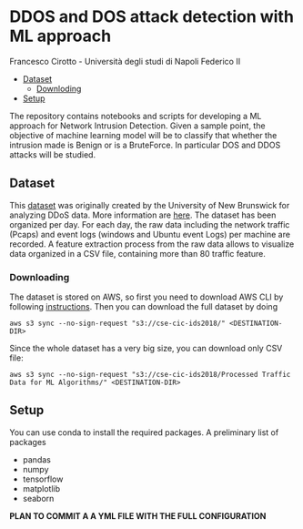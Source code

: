 
# DDOS and DOS attack detection with ML approach
Francesco Cirotto - Università degli studi di Napoli Federico II

 * [Dataset](#dataset)
   + [Downloding](#downloding)
 * [Setup](#setup)

The repository contains notebooks and scripts for developing a ML approach for Network Intrusion Detection.
Given a sample point, the objective of machine learning model will be to classify that whether the intrusion made is Benign or is a BruteForce. In particular DOS and DDOS attacks will be studied.

## Dataset
This [dataset](https://registry.opendata.aws/cse-cic-ids2018/) was originally created by the University of New Brunswick for analyzing DDoS data. More information are [here](https://www.unb.ca/cic/datasets/ids-2018.html). The dataset has been organized per day. For each day, the raw data including the network traffic (Pcaps) and event logs (windows and Ubuntu event Logs) per machine are recorded. A feature extraction process from the raw data allows to visualize data organized in a CSV file, containing more than 80 traffic feature. 

### Downloading
The dataset is stored on AWS, so first you need to download AWS CLI by following [instructions](https://aws.amazon.com/cli/). Then you can download the full dataset by doing
```
aws s3 sync --no-sign-request "s3://cse-cic-ids2018/" <DESTINATION-DIR>
```
Since the whole dataset has a very big size, you can download only CSV file:
``` 
aws s3 sync --no-sign-request "s3://cse-cic-ids2018/Processed Traffic Data for ML Algorithms/" <DESTINATION-DIR>
```

## Setup
You can use conda to install the required packages. A preliminary list of packages
- pandas
- numpy
- tensorflow
- matplotlib
- seaborn

**PLAN TO COMMIT A  A YML FILE WITH THE FULL CONFIGURATION**
